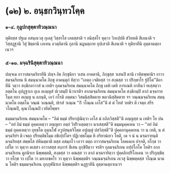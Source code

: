 <h1>(๑๒) ๒. อนฺธกวินฺทวโคฺค</h1>
<h3>๑-๔. กุลูปกสุตฺตาทิวณฺณนา</h3>
<p> ทุติยสฺส ปฐเม อสนฺถเวสุ กุเลสุ วิสฺสาโส เอตสฺสาติ ฯ อนิสฺสโร หุตฺวา วิกเปฺปติ สํวิทหติ สีเลนาติ ฯ วิสฺสฎฺฐานิ วิสุํ ขิตฺตานิ เภเทน อวตฺถิตานิ กุลานิ ฆฎนตฺถาย อุปเสวติ สีเลนาติ ฯ ทุติยาทีนิ อุตฺตานตฺถาเนวฯ</p>

</p>


<h3>๕-๑๓. มจฺฉรินีสุตฺตาทิวณฺณนา</h3>
<p> ปญฺจเม   อาวาสมจฺฉริยาทีนิ ปญฺจ อิธ ภิกฺขุนิยา วเสน อาคตานิ, ภิกฺขุสฺส วเสนปิ ตานิ เวทิตพฺพานิฯ อาวาสมจฺฉริเยน หิ สมนฺนาคโต ภิกฺขุ อาคนฺตุกํ ทิสฺวา ‘‘เอตฺถ เจติยสฺส วา สงฺฆสฺส วา ปริกฺขาโร ฐปิโต’’ติอาทีนิ วตฺวา สงฺฆิกอาวาสํ น เทติฯ กุลมจฺฉริเยน สมนฺนาคโต ภิกฺขุ เตหิ เตหิ การเณหิ อาทีนวํ ทเสฺสตฺวา อตฺตโน อุปฎฺฐาเก กุเล อเญฺญสํ ปเวสมฺปิ นิวาเรติฯ ลาภมจฺฉริเยน สมนฺนาคโต สงฺฆิกมฺปิ ลาภํ มจฺฉรายโนฺต ยถา อเญฺญ น ลภนฺติ, เอวํ กโรติ อตฺตนา วิสมนิสฺสิตตาย พลวนิสฺสิตตาย จฯ วณฺณมจฺฉริเยน สมนฺนาคโต อตฺตโน วณฺณํ วเณฺณติ, ปเรสํ วเณฺณ ‘‘กิํ วโณฺณ เอโส’’ติ ตํ ตํ โทสํ วทติฯ ติ เจตฺถ สรีรวโณฺณปิ, คุณวโณฺณปิ เวทิตโพฺพฯ</p>


<p>ธมฺมมจฺฉริเยน สมนฺนาคโต – ‘‘อิมํ ธมฺมํ ปริยาปุณิตฺวา เอโส มํ อภิภวิสฺสตี’’ติ อญฺญสฺส น เทติฯ โย ปน – ‘‘อยํ อิมํ ธมฺมํ อุคฺคเหตฺวา อญฺญถา อตฺถํ วิปริวเตฺตตฺวา นาเสสฺสตี’’ติ ธมฺมนุคฺคเหน วา – ‘‘อยํ อิมํ ธมฺมํ อุคฺคเหตฺวา อุทฺธโต อุนฺนโฬ อวูปสนฺตจิโตฺต อปุญฺญํ ปสวิสฺสตี’’ติ ปุคฺคลานุคฺคเหน วา น เทติ, น ตํ มจฺฉริยํฯ ติ เจตฺถ ปริยตฺติธโมฺม อธิเปฺปโตฯ ปฎิเวธธโมฺม หิ อริยานํเยว โหติ, เต จ นํ น มจฺฉรายนฺติ มจฺฉริยสฺส สพฺพโส ปหีนตฺตาติ ตสฺส อสมฺภโว เอวฯ ตตฺถ อาวาสมจฺฉริเยน โลหเคเห ปจฺจติ, ยโกฺข วา เปโต วา หุตฺวา ตเสฺสว อาวาสสฺส สงฺการํ สีเสน อุกฺขิปิตฺวา จรติฯ กุลมจฺฉริเยน อปฺปโภโค โหติฯ ลาภมจฺฉริเยน คูถนิรเย นิพฺพตฺตติ, สงฺฆสฺส วา คณสฺส วา ลาภํ มจฺฉรายิตฺวา ปุคฺคลิกปริโภเคน วา ปริภุญฺชิตฺวา ยโกฺข วา เปโต วา มหาอชคโร วา หุตฺวา นิพฺพตฺตติฯ วณฺณมจฺฉริเยน ภเวสุ นิพฺพตฺตสฺส วโณฺณ นาม น โหติฯ ธมฺมมจฺฉริเยน กุกฺกุฬนิรเย นิพฺพตฺตติฯ ฉฎฺฐาทีนิ อุตฺตานตฺถาเนวฯ</p>

</p>

</p>





